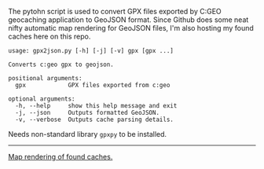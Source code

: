 The pytohn script is used to convert GPX files exported by C:GEO geocaching application to GeoJSON format.
Since Github does some neat nifty automatic map rendering for GeoJSON files, I'm also hosting my found caches here on this repo.

```
usage: gpx2json.py [-h] [-j] [-v] gpx [gpx ...]

Converts c:geo gpx to geojson.

positional arguments:
  gpx            GPX files exported from c:geo

optional arguments:
  -h, --help     show this help message and exit
  -j, --json     Outputs formatted GeoJSON.
  -v, --verbose  Outputs cache parsing details.
```

Needs non-standard library `gpxpy` to be installed.

---

[Map rendering of found caches.](https://jonnyrobbie.github.io/gpx2json/)
